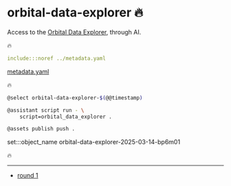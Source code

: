 # orbital-data-explorer 🔥

Access to the [Orbital Data Explorer](https://ode.rsl.wustl.edu/), through AI.

🔥

```yaml
include:::noref ../metadata.yaml
```
[metadata.yaml](../metadata.yaml)

🔥

```bash
@select orbital-data-explorer-$(@@timestamp)

@assistant script run - \
    script=orbital_data_explorer .

@assets publish push .
```

set:::object_name orbital-data-explorer-2025-03-14-bp6m01

🔥

---

- [round 1](./round-1.md)